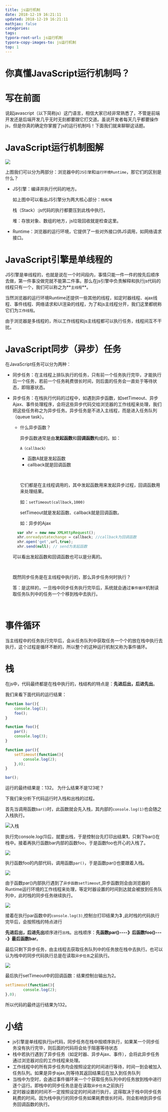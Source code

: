 ```yaml
---
title: js运行机制
date: 2018-12-19 16:21:11
updated: 2018-12-19 16:21:11 
mathjax: false
categories: 
tags:
typora-root-url: js运行机制
typora-copy-images-to: js运行机制
top: 1
---
```



# 你真懂JavaScript运行机制吗？



# 写在前面

说起javascript（以下简称js）这门语言，相信大家已经非常熟悉了，不管是前端开发还是后端开发几乎无时无刻都要跟它打交道。虽说开发者每天几乎都要操作js，但是你真的确定你掌握了js的运行机制吗！下面我们就来聊聊这话题。



# JavaScript运行机制图解

![](111.jpg)

上图我们可以分为两部分：浏览器中的`JS引擎`和`运行环境Runtime`，那它们的区别是什么？

* JS引擎：编译并执行代码的地方。

  如上图中可以看出JS引擎分为两大核心部分：`栈和堆`

  栈（Stack）:js代码的执行都要压到此栈中执行。 

  堆：存放对象、数组的地方，js垃圾回收就是检查这里。

* Runtime：浏览器的运行环境，它提供了一些对外接口供JS调用，如网络请求接口。





# JavaScript引擎是单线程的

JS引擎是单线程的，也就是说在一个时间段内，事情只能一件一件的按先后顺序去做，第一件事没做完就不能第二件事。那么在js引擎中负责解释和执行js代码的线程只有一个，我们可以称之为**`主线程`**。

当然浏览器的运行环境Runtime还提供一些其他的线程，如定时器线程、ajax线程、事件线程、网络请求和UI渲染的线程，为了和js主线程分开，我们这里都统称它们为`工作线程`。

由于浏览器是多线程的，所以工作线程和js主线程都可以执行任务，线程间互不干扰。



# JavaScript同步（异步）任务

在JavaScript任务可以分为两种：

* 同步任务：在主线程上排队执行的任务，只有前一个任务执行完毕，才能执行后一个任务，若前一个任务耗费很长时间，则后面的任务会一直处于等待状态，即阻塞状态。

* 异步任务：在栈执行代码的过程中，如遇到异步函数，如setTimeout、异步Ajax、事件处理程序，会将这些异步代码交给浏览器的工作线程来处理，我们把这些任务称之为异步任务。异步任务是不进入主线程，而是进入任务队列（queue task）。

  - 什么异步函数？

    异步函数通常是由**发起函数**和**回调函数**构成的。如：

    `A（callback）`  

    - 函数A就是发起函数
    - callback就是回调函数

    ​

    它们都是在主线程调用的，其中发起函数用来发起异步过程，回调函数用来处理结果。

    如：`setTimeout(callback,1000)`

    setTimeout就是发起函数、callback就是回调函数。

    如：异步的Ajax

  ```javascript
  	var xhr = new new XMLHttpRequest();
  	xhr.onreadystatechange = callback; //callback为回调函数
  	xhr.open('get',url,true);
  	xhr.send(null); // send为发起函数
  ```

  可以看出发起函数和回调函数也可以是分离的。

  ​

  既然同步任务是在主线程中执行的，那么异步任务何时执行？

  答：是这样的，一旦栈中同步任务执行完毕后，系统就会通过`事件循环`机制读取任务队列中的任务一个个移到栈中去执行。

  ​




# 事件循环

当主线程中的任务执行完毕后，会从任务队列中获取任务一个个的放在栈中执行去执行，这个过程是循环不断的，所以整个的这种运行机制又称为事件循环。



# 栈

在js中，代码最终都是在栈中执行的，栈结构的特点是：**先进后出，后进先出**。

我们来看下面代码的运行结果：

``` javascript
function bar(){
    console.log(1);
    foo();
}

function foo(){
    par();
    console.log(3);
}

function par(){
    setTimeout(function(){
        console.log(2);
    },0);
}

bar();

```
运行的最终结果是：132。 为什么结果不是123呢？ 

下我们来分析下代码运行时入栈和出栈的过程。



首先当调用函数`bar()`时，此函数就会先入栈，其内部的`console.log(1)`也会随之入栈执行。

![入栈](1.jpg)

执行完console.log(1)后，就要出栈，于是控制台先打印出结果**1**，只剩下bar()在栈中。接着再执行函数bar内部的函数foo，于是函数foo也开心的入栈了。

![](2.jpg)

执行函数foo的内部代码，调用函数`par()`，于是函数par()也要跟着入栈。

![](3.jpg)

由于函数par()内部执行遇到了`异步函数setTimeout`,异步函数则会由浏览器的Runtime运行环境的工作线程来处理，等定时器设置的时间到达就会被放到任务队列中，此时栈的同步任务继续执行。

![](5.jpg)

接着在执行par函数中的`console.log(3)`,控制台打印结果为**3** ,此时栈的代码执行完毕后，会按照栈的特点进行

**先进后出，后进先出**顺序进行`出栈`。出栈顺序：**先函数par()----》后函数foo()----》最后函数bar**。



最后只剩下异步任务，由主线程去获取任务队列中的任务放在栈中去执行。也可以认为栈中的同步代码执行总是在读取`异步任务`之前执行。

![](6.jpg)

最后执行setTimeout中的回调函数：结果控制台输出为2。

```javascript
setTimeout(function(){
        console.log(2);
},0);
```

所以代码的最终运行结果为132。



# 小结

* js引擎是单线程执行js代码，同步任务在栈中按顺序执行，如果某一个同步任务没有执行完毕，则后面的代码将会处于阻塞等待状态
* 栈中若执行遇到了异步任务（如定时器、异步Ajax、事件），会将此异步任务通过浏览器对应的工作线程来处理。
* 工作线程中的所有异步任务均会按照设定的时间进行等待，时间一到会被加入任务队列。如果是异步ajax,则等待其返回结果后在加入到任务队列
* 当栈中为空时，会通过事件循环来一个个获取任务队列中的任务放到栈中进行逐个运行。即栈中的同步任务总是在读取`异步任务`之前执行
* 定时器设置的时间不一定按照设定的时间进行执行，这得取决于栈中同步任务耗费的时间。因为栈中执行的同步任务如果耗费很长时间，则会影响到异步任务回调函数的执行。

